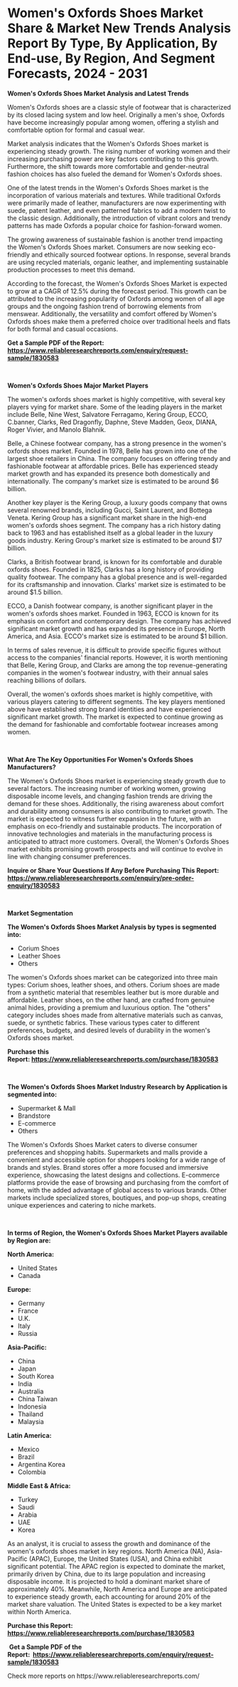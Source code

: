 <p><h1>Women's Oxfords Shoes Market Share & Market New Trends Analysis Report By Type, By Application, By End-use, By Region, And Segment Forecasts, 2024 - 2031</h1></p><p><strong>Women's Oxfords Shoes Market Analysis and Latest Trends</strong></p>
<p><p>Women's Oxfords shoes are a classic style of footwear that is characterized by its closed lacing system and low heel. Originally a men's shoe, Oxfords have become increasingly popular among women, offering a stylish and comfortable option for formal and casual wear.</p><p>Market analysis indicates that the Women's Oxfords Shoes market is experiencing steady growth. The rising number of working women and their increasing purchasing power are key factors contributing to this growth. Furthermore, the shift towards more comfortable and gender-neutral fashion choices has also fueled the demand for Women's Oxfords shoes.</p><p>One of the latest trends in the Women's Oxfords Shoes market is the incorporation of various materials and textures. While traditional Oxfords were primarily made of leather, manufacturers are now experimenting with suede, patent leather, and even patterned fabrics to add a modern twist to the classic design. Additionally, the introduction of vibrant colors and trendy patterns has made Oxfords a popular choice for fashion-forward women.</p><p>The growing awareness of sustainable fashion is another trend impacting the Women's Oxfords Shoes market. Consumers are now seeking eco-friendly and ethically sourced footwear options. In response, several brands are using recycled materials, organic leather, and implementing sustainable production processes to meet this demand.</p><p>According to the forecast, the Women's Oxfords Shoes Market is expected to grow at a CAGR of 12.5% during the forecast period. This growth can be attributed to the increasing popularity of Oxfords among women of all age groups and the ongoing fashion trend of borrowing elements from menswear. Additionally, the versatility and comfort offered by Women's Oxfords shoes make them a preferred choice over traditional heels and flats for both formal and casual occasions.</p></p>
<p><strong>Get a Sample PDF of the Report:&nbsp; <a href="https://www.reliableresearchreports.com/enquiry/request-sample/1830583">https://www.reliableresearchreports.com/enquiry/request-sample/1830583</a></strong></p>
<p>&nbsp;</p>
<p><strong>Women's Oxfords Shoes Major Market Players</strong></p>
<p><p>The women's oxfords shoes market is highly competitive, with several key players vying for market share. Some of the leading players in the market include Belle, Nine West, Salvatore Ferragamo, Kering Group, ECCO, C.banner, Clarks, Red Dragonfly, Daphne, Steve Madden, Geox, DIANA, Roger Vivier, and Manolo Blahnik.</p><p>Belle, a Chinese footwear company, has a strong presence in the women's oxfords shoes market. Founded in 1978, Belle has grown into one of the largest shoe retailers in China. The company focuses on offering trendy and fashionable footwear at affordable prices. Belle has experienced steady market growth and has expanded its presence both domestically and internationally. The company's market size is estimated to be around $6 billion.</p><p>Another key player is the Kering Group, a luxury goods company that owns several renowned brands, including Gucci, Saint Laurent, and Bottega Veneta. Kering Group has a significant market share in the high-end women's oxfords shoes segment. The company has a rich history dating back to 1963 and has established itself as a global leader in the luxury goods industry. Kering Group's market size is estimated to be around $17 billion.</p><p>Clarks, a British footwear brand, is known for its comfortable and durable oxfords shoes. Founded in 1825, Clarks has a long history of providing quality footwear. The company has a global presence and is well-regarded for its craftsmanship and innovation. Clarks' market size is estimated to be around $1.5 billion.</p><p>ECCO, a Danish footwear company, is another significant player in the women's oxfords shoes market. Founded in 1963, ECCO is known for its emphasis on comfort and contemporary design. The company has achieved significant market growth and has expanded its presence in Europe, North America, and Asia. ECCO's market size is estimated to be around $1 billion.</p><p>In terms of sales revenue, it is difficult to provide specific figures without access to the companies' financial reports. However, it is worth mentioning that Belle, Kering Group, and Clarks are among the top revenue-generating companies in the women's footwear industry, with their annual sales reaching billions of dollars.</p><p>Overall, the women's oxfords shoes market is highly competitive, with various players catering to different segments. The key players mentioned above have established strong brand identities and have experienced significant market growth. The market is expected to continue growing as the demand for fashionable and comfortable footwear increases among women.</p></p>
<p>&nbsp;</p>
<p><strong>What Are The Key Opportunities For Women's Oxfords Shoes Manufacturers?</strong></p>
<p><p>The Women's Oxfords Shoes market is experiencing steady growth due to several factors. The increasing number of working women, growing disposable income levels, and changing fashion trends are driving the demand for these shoes. Additionally, the rising awareness about comfort and durability among consumers is also contributing to market growth. The market is expected to witness further expansion in the future, with an emphasis on eco-friendly and sustainable products. The incorporation of innovative technologies and materials in the manufacturing process is anticipated to attract more customers. Overall, the Women's Oxfords Shoes market exhibits promising growth prospects and will continue to evolve in line with changing consumer preferences.</p></p>
<p><strong>Inquire or Share Your Questions If Any Before Purchasing This Report: <a href="https://www.reliableresearchreports.com/enquiry/pre-order-enquiry/1830583">https://www.reliableresearchreports.com/enquiry/pre-order-enquiry/1830583</a></strong></p>
<p>&nbsp;</p>
<p><strong>Market Segmentation</strong></p>
<p><strong>The Women's Oxfords Shoes Market Analysis by types is segmented into:</strong></p>
<p><ul><li>Corium Shoes</li><li>Leather Shoes</li><li>Others</li></ul></p>
<p><p>The women's Oxfords shoes market can be categorized into three main types: Corium shoes, leather shoes, and others. Corium shoes are made from a synthetic material that resembles leather but is more durable and affordable. Leather shoes, on the other hand, are crafted from genuine animal hides, providing a premium and luxurious option. The "others" category includes shoes made from alternative materials such as canvas, suede, or synthetic fabrics. These various types cater to different preferences, budgets, and desired levels of durability in the women's Oxfords shoes market.</p></p>
<p><strong>Purchase this Report:&nbsp;<a href="https://www.reliableresearchreports.com/purchase/1830583">https://www.reliableresearchreports.com/purchase/1830583</a></strong></p>
<p>&nbsp;</p>
<p><strong>The Women's Oxfords Shoes Market Industry Research by Application is segmented into:</strong></p>
<p><ul><li>Supermarket & Mall</li><li>Brandstore</li><li>E-commerce</li><li>Others</li></ul></p>
<p><p>The Women's Oxfords Shoes Market caters to diverse consumer preferences and shopping habits. Supermarkets and malls provide a convenient and accessible option for shoppers looking for a wide range of brands and styles. Brand stores offer a more focused and immersive experience, showcasing the latest designs and collections. E-commerce platforms provide the ease of browsing and purchasing from the comfort of home, with the added advantage of global access to various brands. Other markets include specialized stores, boutiques, and pop-up shops, creating unique experiences and catering to niche markets.</p></p>
<p>&nbsp;</p>
<p><strong>In terms of Region, the Women's Oxfords Shoes Market Players available by Region are:</strong></p>
<p>
    <p> <strong> North America: </strong>
        <ul>
            <li>United States</li>
            <li>Canada</li>
        </ul>
        </p> 
    <p> <strong> Europe: </strong>
        <ul>
            <li>Germany</li>
            <li>France</li>
            <li>U.K.</li>
            <li>Italy</li>
            <li>Russia</li>
        </ul>
        </p> 
    <p> <strong> Asia-Pacific: </strong>
        <ul>
            <li>China</li>
            <li>Japan</li>
            <li>South Korea</li>
            <li>India</li>
            <li>Australia</li>
            <li>China Taiwan</li>
            <li>Indonesia</li>
            <li>Thailand</li>
            <li>Malaysia</li>
        </ul>
        </p> 
    <p> <strong> Latin America: </strong>
        <ul>
            <li>Mexico</li>
            <li>Brazil</li>
            <li>Argentina Korea</li>
            <li>Colombia</li>
        </ul>
        </p> 
    <p> <strong> Middle East & Africa: </strong>
        <ul>
            <li>Turkey</li>
            <li>Saudi</li>
            <li>Arabia</li>
            <li>UAE</li>
            <li>Korea</li>
        </ul>
    </p>
    </p>
<p><p>As an analyst, it is crucial to assess the growth and dominance of the women's oxfords shoes market in key regions. North America (NA), Asia-Pacific (APAC), Europe, the United States (USA), and China exhibit significant potential. The APAC region is expected to dominate the market, primarily driven by China, due to its large population and increasing disposable income. It is projected to hold a dominant market share of approximately 40%. Meanwhile, North America and Europe are anticipated to experience steady growth, each accounting for around 20% of the market share valuation. The United States is expected to be a key market within North America.</p></p>
<p><strong>Purchase this Report: <a href="https://www.reliableresearchreports.com/purchase/1830583">https://www.reliableresearchreports.com/purchase/1830583</a></strong></p>
<p>&nbsp;<strong>Get a Sample PDF of the Report:&nbsp;&nbsp;<a href="https://www.reliableresearchreports.com/enquiry/request-sample/1830583">https://www.reliableresearchreports.com/enquiry/request-sample/1830583</a></strong></p>
<p><strong></strong></p>
<p>Check more reports on https://www.reliableresearchreports.com/</p>
